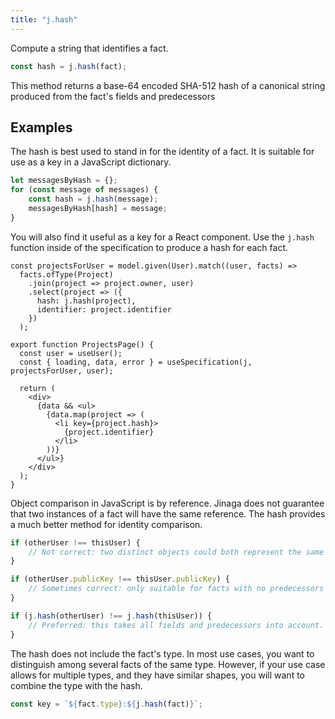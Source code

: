 ```yaml
---
title: "j.hash"
---
```


Compute a string that identifies a fact.

```typescript
const hash = j.hash(fact);
```

This method returns a base-64 encoded SHA-512 hash of a canonical string produced from the fact's fields and predecessors

## Examples

The hash is best used to stand in for the identity of a fact.
It is suitable for use as a key in a JavaScript dictionary.

```javascript
let messagesByHash = {};
for (const message of messages) {
    const hash = j.hash(message);
    messagesByHash[hash] = message;
}
```

You will also find it useful as a key for a React component.
Use the `j.hash` function inside of the specification to produce a hash for each fact.

```tsx
const projectsForUser = model.given(User).match((user, facts) =>
  facts.ofType(Project)
    .join(project => project.owner, user)
    .select(project => ({
      hash: j.hash(project),
      identifier: project.identifier
    })
  );

export function ProjectsPage() {
  const user = useUser();
  const { loading, data, error } = useSpecification(j, projectsForUser, user);

  return (
    <div>
      {data && <ul>
        {data.map(project => (
          <li key={project.hash}>
            {project.identifier}
          </li>
        ))}
      </ul>}
    </div>
  );
}
```

Object comparison in JavaScript is by reference.
Jinaga does not guarantee that two instances of a fact will have the same reference.
The hash provides a much better method for identity comparison.

```javascript
if (otherUser !== thisUser) {
    // Not correct: two distinct objects could both represent the same fact.
}

if (otherUser.publicKey !== thisUser.publicKey) {
    // Sometimes correct: only suitable for facts with no predecessors and a distinguishing field.
}

if (j.hash(otherUser) !== j.hash(thisUser)) {
    // Preferred: this takes all fields and predecessors into account.
}
```

The hash does not include the fact's type.
In most use cases, you want to distinguish among several facts of the same type.
However, if your use case allows for multiple types, and they have similar shapes, you will want to combine the type with the hash.

```javascript
const key = `${fact.type}:${j.hash(fact)}`;
```